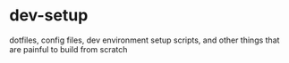 dev-setup
=========
dotfiles, config files, dev environment setup scripts, and other things that are painful to build from scratch
